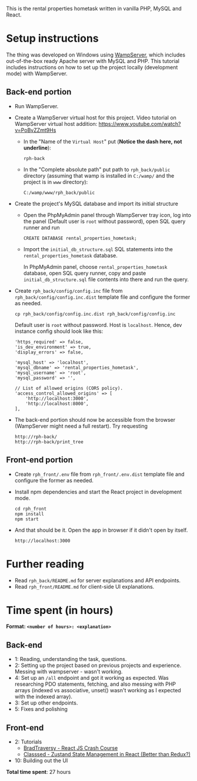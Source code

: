 This is the rental properties hometask written in vanilla PHP, MySQL and React.

# Setup instructions

The thing was developed on Windows using [WampServer](https://wampserver.com/en), which includes out-of-the-box ready Apache server with MySQL and PHP. This tutorial includes instructions on how to set up the project locally (development mode) with WampServer.

## Back-end portion

- Run WampServer.
- Create a WampServer virtual host for this project. Video tutorial on WampServer virtual host addition: https://www.youtube.com/watch?v=PoBvZZmt9Hs
  - In the "Name of the `Virtual Host`" put (**Notice the dash here, not underline**):

        rph-back

  - In the "Complete absolute path" put path to `rph_back/public` directory (assuming that wamp is installed in `C:/wamp/` and the project is in `www` directory):

        C:/wamp/www/rph_back/public

- Create the project's MySQL database and import its initial structure
  - Open the PhpMyAdmin panel through WampServer tray icon, log into the panel (Default user is `root` without password), open SQL query runner and run

        CREATE DATABASE rental_properties_hometask;

  - Import the `initial_db_structure.sql` SQL statements into the `rental_properties_hometask` database.

    In PhpMyAdmin panel, choose `rental_properties_hometask` database, open SQL query runner, copy and paste `initial_db_structure.sql` file contents into there and run the query.
- Create `rph_back/config/config.inc` file from `rph_back/config/config.inc.dist` template file and configure the former as needed.

      cp rph_back/config/config.inc.dist rph_back/config/config.inc

  Default user is `root` without password. Host is `localhost`. Hence, dev instance config should look like this:

      'https_required' => false,
      'is_dev_environment' => true,
      'display_errors' => false,

      'mysql_host' => 'localhost',
      'mysql_dbname' => 'rental_properties_hometask',
      'mysql_username' => 'root',
      'mysql_password' => '',

      // List of allowed origins (CORS policy).
      'access_control_allowed_origins' => [
          'http://localhost:3000',
          'http://localhost:8000',
      ],

- The back-end portion should now be accessible from the browser (WampServer might need a full restart). Try requesting

      http://rph-back/
      http://rph-back/print_tree

## Front-end portion

- Create `rph_front/.env` file from `rph_front/.env.dist` template file and configure the former as needed.
- Install npm dependencies and start the React project in development mode.

      cd rph_front
      npm install
      npm start

- And that should be it. Open the app in browser if it didn't open by itself.

      http://localhost:3000

# Further reading

- Read `rph_back/README.md` for server explanations and API endpoints.
- Read `rph_front/README.md` for client-side UI explanations.

# Time spent (in hours)

**Format: `<number of hours>: <explanation>`**

## Back-end

- 1: Reading, understanding the task, questions.
- 2: Setting up the project based on previous projects and experience. Messing with wampserver - wasn't working.
- 4: Set up an `/all` endpoint and got it working as expected. Was researching PDO statements, fetching, and also messing with PHP arrays (indexed vs associative, unset() wasn't working as I expected with the indexed array).
- 3: Set up other endpoints.
- 5: Fixes and polishing

## Front-end

- 2: Tutorials
  - [BradTraversy - React JS Crash Course](https://www.youtube.com/watch?v=w7ejDZ8SWv8)
  - [Classsed - Zustand State Management in React (Better than Redux?)
](https://www.youtube.com/watch?v=jLcF0Az1nx8)
- 10: Building out the UI

**Total time spent**: 27 hours
